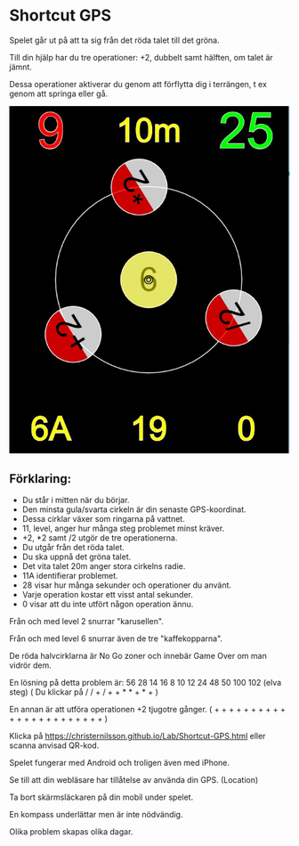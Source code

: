 # Shortcut GPS

Spelet går ut på att ta sig från det röda talet till det gröna.

Till din hjälp har du tre operationer: +2, dubbelt samt hälften, om talet är jämnt.

Dessa operationer aktiverar du genom att förflytta dig i terrängen, t ex genom att springa eller gå.

![Shortcut GPS](shortcut-GPS.JPG)

## Förklaring:

* Du står i mitten när du börjar.
* Den minsta gula/svarta cirkeln är din senaste GPS-koordinat.
* Dessa cirklar växer som ringarna på vattnet.
* 11, level, anger hur många steg problemet minst kräver.
* +2, *2 samt /2 utgör de tre operationerna.
* Du utgår från det röda talet.
* Du ska uppnå det gröna talet.
* Det vita talet 20m anger stora cirkelns radie.
* 11A identifierar problemet.
* 28 visar hur många sekunder och operationer du använt.
* Varje operation kostar ett visst antal sekunder.
* 0 visar att du inte utfört någon operation ännu.

Från och med level 2 snurrar "karusellen".

Från och med level 6 snurrar även de tre "kaffekopparna".

De röda halvcirklarna är No Go zoner och innebär Game Over om man vidrör dem.

En lösning på detta problem är: 56 28 14 16 8 10 12 24 48 50 100 102 (elva steg)
( Du klickar på / / + / + + * * + * + )

En annan är att utföra operationen +2 tjugotre gånger.
( + + + + + + + + + + + + + + + + + + + + + + + )

Klicka på https://christernilsson.github.io/Lab/Shortcut-GPS.html eller scanna anvisad QR-kod.

Spelet fungerar med Android och troligen även med iPhone.

Se till att din webläsare har tillåtelse av använda din GPS. (Location)

Ta bort skärmsläckaren på din mobil under spelet.

En kompass underlättar men är inte nödvändig.

Olika problem skapas olika dagar.
